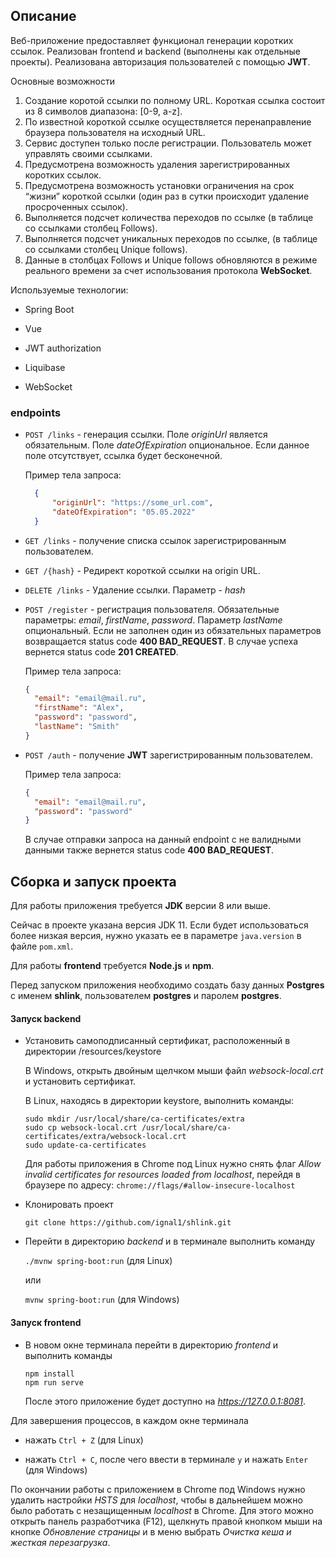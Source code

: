 ## Описание

Веб-приложение предоставляет функционал генерации коротких ссылок.
Реализован frontend и backend (выполнены как отдельные проекты).
Реализована авторизация пользователей с помощью **JWT**.

Основные возможности
1. Создание коротой ссылки по полному URL. Короткая ссылка состоит из 8 символов диапазона: [0-9, a-z].
2. По известной короткой ссылке осуществляется перенаправление браузера пользователя на исходный URL.
3. Сервис доступен только после регистрации. Пользователь может управлять своими ссылками.
4. Предусмотрена возможность удаления зарегистрированных коротких ссылок.
5. Предусмотрена возможность установки ограничения на срок “жизни” короткой ссылки (один раз в сутки происходит удаление просроченных ссылок).
6. Выполняется подсчет количества переходов по ссылке (в таблице со ссылками столбец Follows).
7. Выполняется подсчет уникальных переходов по ссылке, (в таблице со ссылками столбец Unique follows).
8. Данные в столбцах Follows и Unique follows обновляются в режиме реального времени за счет использования протокола **WebSocket**.

Используемые технологии:

- Spring Boot

- Vue

- JWT authorization

- Liquibase

- WebSocket

### endpoints

- `POST /links` - генерация ссылки. Поле *originUrl* является обязательным. Поле *dateOfExpiration* опциональное. Если данное поле отсутствует, ссылка будет бесконечной.

  Пример тела запроса:
  
  ```json
    {
        "originUrl": "https://some_url.com",
        "dateOfExpiration": "05.05.2022"
    }
  ```

- `GET /links` - получение списка ссылок зарегистрированным пользователем. 

- `GET /{hash}` - Редирект короткой ссылки на origin URL.

- `DELETE /links` - Удаление ссылки. Параметр - *hash*

- `POST /register` - регистрация пользователя. Обязательные параметры: *email*, *firstName*, *password*. Параметр *lastName* опциональный. Если не заполнен один из обязательных параметров возвращается status code **400 BAD_REQUEST**. В случае успеха вернется status code **201 CREATED**. 

  Пример тела запроса:
  
  ```json
  {
    "email": "email@mail.ru",
    "firstName": "Alex",
    "password": "password",
    "lastName": "Smith"
  }
  ```

- `POST /auth` - получение **JWT** зарегистрированным пользователем. 

  Пример тела запроса:
  
  ```json
  {
    "email": "email@mail.ru",
    "password": "password"
  }
  ```
  В случае отправки запроса на данный endpoint с не валидными данными также вернется status code **400 BAD_REQUEST**.

## Сборка и запуск проекта

Для работы приложения требуется **JDK** версии 8 или выше.

Сейчас в проекте указана версия JDK 11. Если будет использоваться более низкая версия, нужно указать ее в параметре `java.version` в файле `pom.xml`.

Для работы **frontend** требуется **Node.js** и **npm**.

Перед запуском приложения необходимо создать базу данных **Postgres** с именем **shlink**, пользователем **postgres** и паролем **postgres**.

#### Запуск backend
- Установить самоподписанный сертификат, расположенный в директории /resources/keystore
  
  В Windows, открыть двойным щелчком мыши файл *websock-local.crt* и установить сертификат.
  
  В Linux, находясь в директории keystore, выполнить команды:
  
  ```
  sudo mkdir /usr/local/share/ca-certificates/extra
  sudo cp websock-local.crt /usr/local/share/ca-certificates/extra/websock-local.crt
  sudo update-ca-certificates
  ```

  Для работы приложения в Chrome под Linux нужно снять флаг *Allow invalid certificates for resources loaded from localhost*, перейдя в браузере по адресу: `chrome://flags/#allow-insecure-localhost` 
   
- Клонировать проект

  `git clone https://github.com/ignal1/shlink.git`

- Перейти в директорию *backend* и в терминале выполнить команду

  `./mvnw spring-boot:run` (для Linux)
  
  или
  
  `mvnw spring-boot:run` (для Windows)

#### Запуск frontend

- В новом окне терминала перейти в директорию *frontend* и  выполнить команды

  ```
  npm install
  npm run serve
  ```

  После этого приложение будет доступно на *https://127.0.0.1:8081*.
  
Для завершения процессов, в каждом окне терминала

- нажать `Ctrl + Z` (для Linux)
   
-  нажать `Ctrl + C`, после чего ввести в терминале `y` и нажать `Enter` (для Windows)

По окончании работы с приложением в Chrome под Windows нужно удалить 
настройки *HSTS* для *localhost*, чтобы  в дальнейшем можно было 
работать с незащищенным *localhost* в Chrome.
Для этого можно открыть панель разработчика (F12), щелкнуть правой 
кнопком мыши на кнопке *Обновление страницы* и в меню выбрать 
*Очистка кеша и жесткая перезагрузка*.

